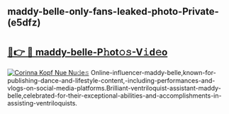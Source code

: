 ## maddy-belle-only-fans​-leaked-photo​-Private-(e5dfz)


# <h2><a href="https://mediaupload.pro?title=maddy-belle&ref=git">🔗👉 🔴 maddy-belle-P𝚑ot𝚘𝚜-V𝚒d𝚎o</a></h2>

[![Corinna Kopf Nue Nu𝚍e𝚜](https://i.imgur.com/0qMVB7G.gif)](https://mediaupload.pro?title=maddy-belle&ref=git)
Online-influencer-maddy-belle,known-for-publishing-dance-and-lifestyle-content,-including-performances-and-vlogs-on-social-media-platforms.Brilliant-ventriloquist-assistant-maddy-belle,celebrated-for-their-exceptional-abilities-and-accomplishments-in-assisting-ventriloquists.  